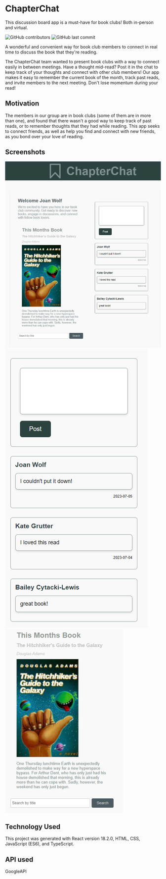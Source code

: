 # ChapterChat

This discussion board app is a must-have for book clubs! Both in-person and virtual.

![GitHub contributors](https://img.shields.io/github/contributors/KateGrutter/BookClubApp)
![GitHub last commit](https://img.shields.io/github/last-commit/KateGrutter/BookClubApp)

A wonderful and convenient way for book club members to connect in real time to discuss the book that they're reading.

The ChapterChat team wanted to present book clubs with a way to connect easily in between meetings. Have a thought mid-read? Post it in the chat to keep track of your thoughts and connect with other club members! Our app makes it easy to remember the current book of the month, track past reads, and invite members to the next meeting. Don't lose momentum during your read!

## Motivation

The members in our group are in book clubs (some of them are in more than one), and found that there wasn't a good way to keep track of past reads, or to remember thoughts that they had while reading. This app seeks to connect friends, as well as help you find and connect with new friends, as you bond over your love of reading.

## Screenshots

![ChapterChat](./public/chapterchat.png)
![ChapterChat](./public/discussionposts.png)
![ChapterChat](./public/currentbook.png)

## Technology Used

This project was generated with React version 18.2.0, HTML, CSS, JavaScript (ES6), and TypeScript.

## API used

GoogleAPI
